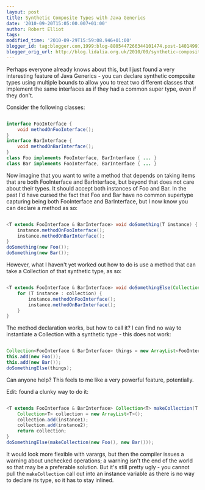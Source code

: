 ```yaml
---
layout: post
title: Synthetic Composite Types with Java Generics
date: '2010-09-20T15:05:00.007+01:00'
author: Robert Elliot
tags: 
modified_time: '2010-09-29T15:59:08.946+01:00'
blogger_id: tag:blogger.com,1999:blog-8805447266344101474.post-1401499193318811911
blogger_orig_url: http://blog.lidalia.org.uk/2010/09/synthetic-composite-types-with-java.html
---
```


Perhaps everyone already knows about this, but I just found a very interesting 
feature of Java Generics - you can declare synthetic composite types using 
multiple bounds to allow you to treat two different classes that implement the 
same interfaces as if they had a common super type, even if they don't.

Consider the following classes:

```java

interface FooInterface {
    void methodOnFooInterface();
}
interface BarInterface {
    void methodOnBarInterface();
}
class Foo implements FooInterface, BarInterface { ... }
class Bar implements FooInterface, BarInterface { ... }

```

Now imagine that you want to write a method that depends on taking items that 
are both FooInterface and BarInterface, but beyond that does not care about 
their types. It should accept both instances of Foo and Bar. In the past I'd 
have cursed the fact that Foo and Bar have no common supertype capturing being 
both FooInterface and BarInterface, but I now know you can declare a method as 
so:

```java

<T extends FooInterface & BarInterface> void doSomething(T instance) {
    instance.methodOnFooInterface();
    instance.methodOnBarInterface();
}
doSomething(new Foo());
doSomething(new Bar());

```

However, what I haven't yet worked out how to do is use a method that can take a 
Collection of that synthetic type, as so:

```java

<T extends FooInterface & BarInterface> void doSomethingElse(Collection<T> collection) {
    for (T instance : collection) {
        instance.methodOnFooInterface();
        instance.methodOnBarInterface();
    }
}

```

The method declaration works, but how to call it? I can find no way to 
instantiate a Collection with a synthetic type - this does not work:

```java

Collection<FooInterface & BarInterface> things = new ArrayList<FooInterface & BarInterface>); // DOES NOT COMPILE
this.add(new Foo());
this.add(new Bar());
doSomethingElse(things);

```

Can anyone help? This feels to me like a very powerful feature, potentially.

Edit: found a clunky way to do it:

```java

<T extends FooInterface & BarInterface> Collection<T> makeCollection(T instance1, T instance2) {
    Collection<T> collection = new ArrayList<T>();
    collection.add(instance1);
    collection.add(instance2);
    return collection;
}
doSomethingElse(makeCollection(new Foo(), new Bar()));

```

It would look more flexible with varargs, but then the compiler issues a warning 
about unchecked operations; a warning isn't the end of the world so that may be 
a preferable solution. But it's still pretty ugly - you cannot pull the 
`makeCollection` call out into an instance variable as there is no way to 
declare its type, so it has to stay inlined.
